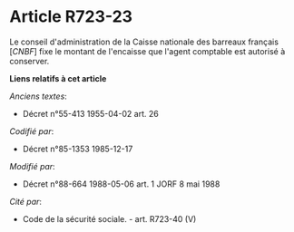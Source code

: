 # Article R723-23

Le conseil d'administration de la Caisse nationale des barreaux français [*CNBF*] fixe le montant de l'encaisse que l'agent
comptable est autorisé à conserver.

**Liens relatifs à cet article**

_Anciens textes_:

  - Décret n°55-413 1955-04-02 art. 26

_Codifié par_:

  - Décret n°85-1353 1985-12-17

_Modifié par_:

  - Décret n°88-664 1988-05-06 art. 1 JORF 8 mai 1988

_Cité par_:

  - Code de la sécurité sociale. - art. R723-40 (V)
